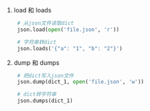 1. load 和 loads
   ```python
    # 从json文件读取dict
    json.load(open('file.json', 'r'))

    # 字符串转dict
    json.loads('{"a": "1", "b": "2"}')
   ```

2. dump 和 dumps
   ```python
    # 把dict写入json文件
    json.dump(dict_1, open('file.json', 'w'))

    # dict转字符串
    json.dumps(dict_1)
   ```
